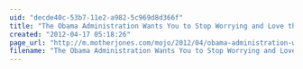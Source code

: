 ```yaml
---
uid: "decde40c-53b7-11e2-a982-5c969d8d366f"
title: "The Obama Administration Wants You to Stop Worrying and Love the Bailouts | Mother Jones"
created: "2012-04-17 05:18:26"
page_url: "http://m.motherjones.com/mojo/2012/04/obama-administration-wants-you-stop-worrying-and-love-bailouts"
filename: "The Obama Administration Wants You to Stop Worrying and Love the Bailouts | Mother Jones.html"
---
```

